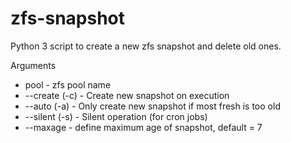 # zfs-snapshot

Python 3 script to create a new zfs snapshot and delete old ones.

Arguments

- pool - zfs pool name
- --create (-c) - Create new snapshot on execution
- --auto (-a) - Only create new snapshot if most fresh is too old
- --silent (-s) - Silent operation (for cron jobs)
- --maxage - define maximum age of snapshot, default = 7

